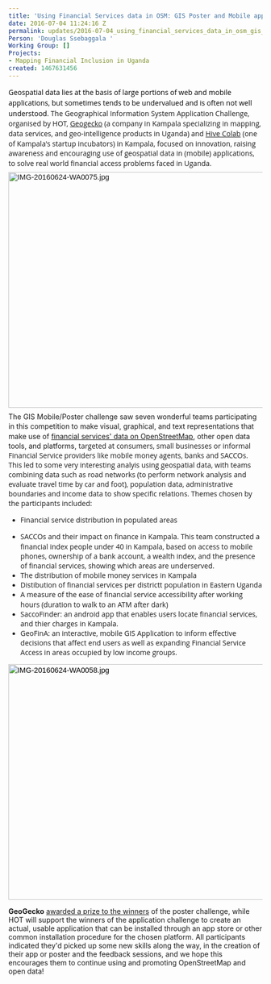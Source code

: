 ```yaml
---
title: 'Using Financial Services data in OSM: GIS Poster and Mobile apps'
date: 2016-07-04 11:24:16 Z
permalink: updates/2016-07-04_using_financial_services_data_in_osm_gis_poster_and_mobile_apps
Person: 'Douglas Ssebaggala '
Working Group: []
Projects:
- Mapping Financial Inclusion in Uganda
created: 1467631456
---
```


<p style="margin-top: 0pt; margin-bottom: 6pt;" dir="ltr"><span style="line-height: 1.38; font-size: 14px; font-family: 'Open Sans'; color: #000000; font-weight: 400; font-style: normal; font-variant: normal; text-decoration: none; vertical-align: baseline; white-space: pre-wrap; background-color: transparent;"><span style="font-family: 'Open Sans'; font-size: 14px; font-style: normal; font-variant: normal; line-height: 21px;">Geospatial data lies at the basis of large portions of web and mobile applications, but sometimes tends to be undervalued and is often not well understood. </span></span><span style="line-height: 1.38; font-size: 14px; font-family: 'Open Sans'; font-style: normal; font-variant: normal; white-space: pre-wrap; background-color: transparent;">The Geographical Information System Application Challenge, organised by HOT, </span><span style="line-height: 1.38; font-family: 'Open Sans'; font-size: 14px; font-style: normal; font-variant: normal; white-space: pre-wrap; background-color: transparent;"><a href="http://geogecko.com" target="_self">Geogecko</a> (</span><span style="line-height: 1.38; font-family: 'Open Sans'; font-size: 14px; font-style: normal; font-variant: normal; white-space: pre-wrap; background-color: transparent;">a company in Kampala specializing in mapping, data services, and<span style="font-family: 'Open Sans', Arial, sans-serif; font-size: 14px; font-style: normal; font-variant: normal; line-height: 21px;"> geo-intelligence products</span> in Uganda) and <a href="http://hivecolab.org/">Hive Colab</a> (one of Kampala's startup incubators) in Kampala, focused on innovation, raising awareness and encouraging use of geospatial data in (mobile) applications, to solve real world financial access problems faced in Uganda. </span></p><p style="margin-top: 0pt; margin-bottom: 6pt;" dir="ltr"><img style="font-family: Arial; font-size: 14.6667px; font-style: normal; font-variant: normal; white-space: pre-wrap; border-style: none; border-width: initial; transform: rotate(0rad); background-color: transparent;" src="https://lh4.googleusercontent.com/jmrr-qEJ0Ql44RxwbVBULCcy2xyN_05JL-d-PqChW_abuXlGhDo3eUejBPIJ_lqk45FY0OE9IZuSgTHJfL38-DzR9dYyqT88qN87rxID97eBpEnkUiKElB3jSbxfxloa0uDfeTu5" alt="IMG-20160624-WA0075.jpg" height="468" width="624"></p><p style="margin-top: 0pt; margin-bottom: 6pt;" dir="ltr"><span style="line-height: 1.38;">The GIS Mobile/Poster challenge saw seven wonderful teams participating in this competition to make visual, graphical, and text representations that make use of</span>&nbsp;<a href="http://overpass-turbo.eu/s/eN1">financial services' data on OpenStreetMap</a>, other open data tools, and platforms,&nbsp;<span style="font-size: 14px; font-family: 'Open Sans'; font-style: italic; font-variant: normal; white-space: pre-wrap; background-color: transparent;"><span style="font-family: 'Open Sans'; font-size: 14px; font-style: normal; font-variant: normal; background-color: transparent;">targeted at consumers, small businesses or informal Financial Service providers like mobile money agents, banks and SACCOs. This led to some very interesting analyis using geospatial data, with teams combining data such as road networks (to perform network analysis and evaluate travel time by car and foot), population data, administrative boundaries and income data to show specific relations. Themes chosen by the participants included:</span></span></p><ul><li><span style="background-color: transparent;"><span style="background-color: transparent; line-height: 19.32px; white-space: pre-wrap;"><font face="Open Sans">F</font></span></span><span style="font-size: 14px; font-style: normal; font-variant: normal; font-family: 'Open Sans'; line-height: 19.32px; white-space: pre-wrap;">inancial service distribution in populated areas</span></li></ul><ul><li><span style="font-size: 14px; font-style: normal; font-variant: normal; font-family: 'Open Sans'; line-height: 19.32px; white-space: pre-wrap;">SACCOs </span><span style="font-size: 14px; font-style: normal; font-variant: normal; font-family: 'Open Sans'; line-height: 19.32px; white-space: pre-wrap;">and their impact on finance in Kampala. This team constructed a financial index people under 40 in Kampala, based on access to mobile phones, ownership of a bank account, a wealth index, and the presence of financial services, showing which areas are underserved.</span></li><li><span style="font-size: 14px; font-style: normal; font-variant: normal; font-family: 'Open Sans'; line-height: 19.32px; white-space: pre-wrap;">T</span><span style="font-family: 'Open Sans'; line-height: 19.32px; white-space: pre-wrap; background-color: transparent;">he distribution of mobile money services in Kampala</span></li><li><span style="font-family: 'Open Sans'; line-height: 19.32px; white-space: pre-wrap; background-color: transparent;">Distibution of financial services per districtt population in Eastern Uganda</span></li><li><span style="font-family: 'Open Sans'; line-height: 19.32px; white-space: pre-wrap; background-color: transparent;">A measure of the ease of financial service accessibility after working hours (duration to walk to an ATM after dark)</span></li><li><span style="font-family: 'Open Sans'; line-height: 19.32px; white-space: pre-wrap; background-color: transparent;">SaccoFinder: </span><font style="font-size: inherit; font-style: inherit; font-variant: inherit; font-weight: inherit; line-height: inherit;" face="Open Sans"><span style="line-height: 19.32px; white-space: pre-wrap;">an android app that enables users locate financial services, and thier charges in Kampala. </span></font></li><li><font style="font-size: inherit; font-style: inherit; font-variant: inherit; font-weight: inherit; line-height: inherit;" face="Open Sans"><span style="line-height: 19.32px; white-space: pre-wrap;">GeoFinA: an interactive, mobile GIS Application to inform effective decisions that affect end users as well as expanding Financial Service Access in areas occupied by low income groups.</span></font></li></ul><p style="line-height: 1.38; margin-top: 0pt; margin-bottom: 0pt;" dir="ltr"><span style="font-size: 14.666666666666666px; font-family: Arial; color: #000000; background-color: transparent; font-weight: 400; font-style: normal; font-variant: normal; text-decoration: none; vertical-align: baseline; white-space: pre-wrap;"><img style="border: none; transform: rotate(0.00rad); -webkit-transform: rotate(0.00rad);" src="https://lh6.googleusercontent.com/cN_tkxmWaRB_utrpXHmJgKcPRUcf3KpNV5tuzYoQTc-tY9SVANzHG8L9zs0IA8lhOJaiLj45SBXPYRVEbsUSAhXkP6rfrxzs85hMlbPoOG92KjgVYBKL6JXHYW4zX-ov-R1eZJKP" alt="IMG-20160624-WA0058.jpg" height="468" width="624"></span></p><p><strong>GeoGecko</strong> <a href="https://twitter.com/geogecko/status/746709818447171585">awarded a prize to the winners</a>&nbsp;of the poster challenge, while HOT will support the winners of the application challenge to create an actual, usable application that&nbsp;can be installed through an app store or other common installation&nbsp;procedure for the chosen platform. All participants indicated they'd picked up some new skills along the way, in the creation of their app or poster and the feedback sessions, and we hope this encourages them to continue using and promoting OpenStreetMap and open data!</p><p>&nbsp;</p>
